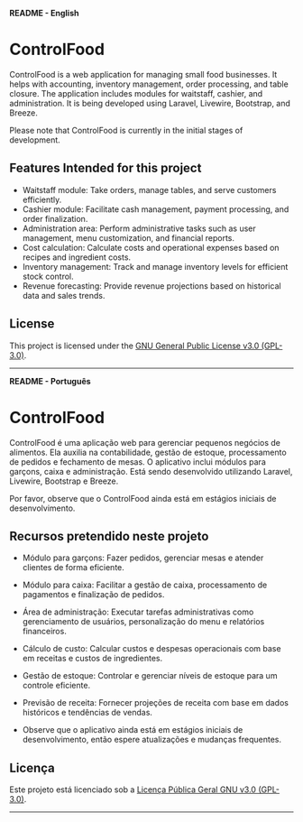 **README - English**

# ControlFood

ControlFood is a web application for managing small food businesses. It helps with accounting, inventory management, order processing, and table closure. The application includes modules for waitstaff, cashier, and administration. It is being developed using Laravel, Livewire, Bootstrap, and Breeze.

Please note that ControlFood is currently in the initial stages of development.

## Features Intended for this project

-   Waitstaff module: Take orders, manage tables, and serve customers efficiently.
-   Cashier module: Facilitate cash management, payment processing, and order finalization.
-   Administration area: Perform administrative tasks such as user management, menu customization, and financial reports.
-   Cost calculation: Calculate costs and operational expenses based on recipes and ingredient costs.
-   Inventory management: Track and manage inventory levels for efficient stock control.
-   Revenue forecasting: Provide revenue projections based on historical data and sales trends.

## License

This project is licensed under the [GNU General Public License v3.0 (GPL-3.0)](LICENSE).

---

**README - Português**

# ControlFood

ControlFood é uma aplicação web para gerenciar pequenos negócios de alimentos. Ela auxilia na contabilidade, gestão de estoque, processamento de pedidos e fechamento de mesas. O aplicativo inclui módulos para garçons, caixa e administração. Está sendo desenvolvido utilizando Laravel, Livewire, Bootstrap e Breeze.

Por favor, observe que o ControlFood ainda está em estágios iniciais de desenvolvimento.

## Recursos pretendido neste projeto

-   Módulo para garçons: Fazer pedidos, gerenciar mesas e atender clientes de forma eficiente.
-   Módulo para caixa: Facilitar a gestão de caixa, processamento de pagamentos e finalização de pedidos.
-   Área de administração: Executar tarefas administrativas como gerenciamento de usuários, personalização do menu e relatórios financeiros.
-   Cálculo de custo: Calcular custos e despesas operacionais com base em receitas e custos de ingredientes.
-   Gestão de estoque: Controlar e gerenciar níveis de estoque para um controle eficiente.
-   Previsão de receita: Fornecer projeções de receita com base em dados históricos e tendências de vendas.

-   Observe que o aplicativo ainda está em estágios iniciais de desenvolvimento, então espere atualizações e mudanças frequentes.

## Licença

Este projeto está licenciado sob a [Licença Pública Geral GNU v3.0 (GPL-3.0)](LICENSE).

---

